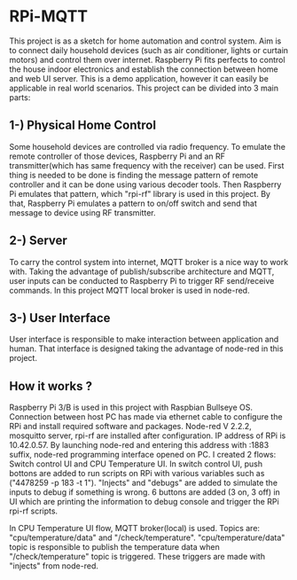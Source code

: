 # RPi-MQTT
This project is as a sketch for home automation and control system. Aim is to connect daily household devices (such as air conditioner, lights or curtain motors) and control them over internet. Raspberry Pi fits perfects to control the house indoor electronics and establish the connection between home and web UI server. This is a demo application, however it can easily be applicable in real world scenarios. This project can be divided into 3 main parts:

## 1-) Physical Home Control
Some household devices are controlled via radio frequency. To emulate the remote controller of those devices, Raspberry Pi and an RF transmitter(which has same frequency with the receiver) can be used. First thing is needed to be done is finding the message pattern of remote controller and it can be done using various decoder tools. Then Raspberry Pi emulates that pattern, which "rpi-rf" library is used in this project. By that, Raspberry Pi emulates a pattern to on/off switch and send that message to device using RF transmitter.

## 2-) Server
To carry the control system into internet, MQTT broker is a nice way to work with. Taking the advantage of publish/subscribe architecture and MQTT, user inputs can be conducted to Raspberry Pi to trigger RF send/receive commands. In this project MQTT local broker is used in node-red.

## 3-) User Interface
User interface is responsible to make interaction between application and human. That interface is designed taking the advantage of node-red in this project.

## How it works ?

Raspberry Pi 3/B is used in this project with Raspbian Bullseye OS. Connection between host PC has made via ethernet cable to configure the RPi and install required software and packages. Node-red V 2.2.2, mosquitto server, rpi-rf are installed after configuration. IP address of RPi is 10.42.0.57. By launching node-red and entering this address with :1883 suffix, node-red programming interface opened on PC. I created 2 flows: Switch control UI and CPU Temperature UI. In switch control UI, push bottons are added to run scripts on RPi with various variables such as ("4478259 -p 183 -t 1"). "Injects" and "debugs" are added to simulate the inputs to debug if something is wrong. 6 buttons are added (3 on, 3 off) in UI which are printing the information to debug console and trigger the RPi rpi-rf scripts.

In CPU Temperature UI flow, MQTT broker(local) is used. Topics are: "cpu/temperature/data" and "/check/temperature". "cpu/temperature/data" topic is responsible to publish the temperature data when "/check/temperature" topic is triggered. These triggers are made with "injects" from node-red.
